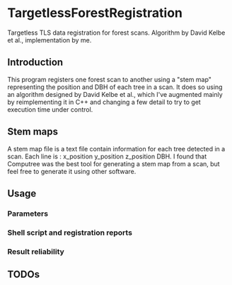 # TargetlessForestRegistration
Targetless TLS data registration for forest scans. Algorithm by David Kelbe et al., implementation by me.

## Introduction
This program registers one forest scan to another using a "stem map" representing the position and DBH of each tree in a scan.
It does so using an algorithm designed by David Kelbe et al., which I've augmented mainly by reimplementing it in C++ and changing a few
detail to try to get execution time under control.

## Stem maps
A stem map file is a text file contain information for each tree detected in a scan. Each line is : x_position y_position z_position DBH.
I found that Computree was the best tool for generating a stem map from a scan, but feel free to generate it using other software.

## Usage

### Parameters
### Shell script and registration reports
### Result reliability

## TODOs
